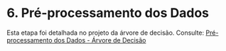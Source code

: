 # 6. Pré-processamento dos Dados

Esta etapa foi detalhada no projeto da árvore de decisão. Consulte:
[Pré-processamento dos Dados - Árvore de Decisão](https://snowdutra.github.io/Machine-Learning/arvore_decisao/preprocessamento/)